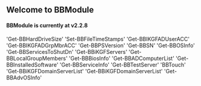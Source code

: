 ## Welcome to BBModule ##

#### BBModule is currently at v2.2.8 ####
'Get-BBHardDriveSize'
'Set-BBFileTimeStamps'
'Get-BBIKGFADUserACC'
'Get-BBIKGFADGrpMbrACC'
'Get-BBPSVersion'
'Get-BBSN'
'Get-BBOSInfo'
'Get-BBServicesToShutDn'
'Get-BBiKGFServers'
'Get-BBLocalGroupMembers'
'Get-BBBiosInfo'
'Get-BBADComputerList'
'Get-BBInstalledSoftware'
'Get-BBServiceInfo'
'Get-BBTestServer'
'BBTouch'
'Get-BBiKGFDomainServerList'
'Get-BBiKGFDomainServerList'
'Get-BBAdvOSInfo'